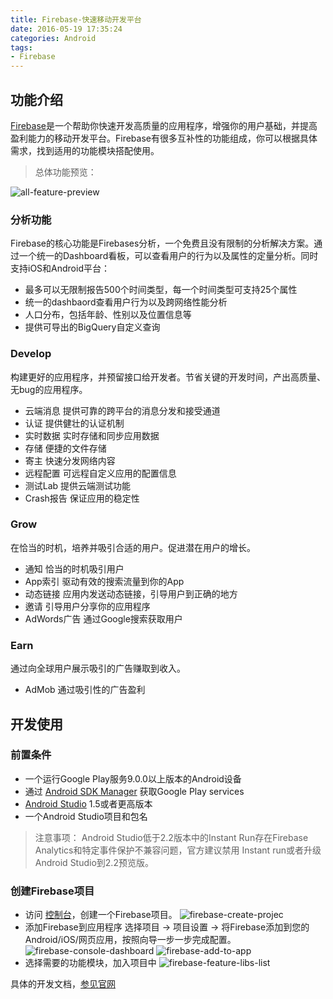 ```yaml
---
title: Firebase-快速移动开发平台
date: 2016-05-19 17:35:24
categories: Android
tags:
- Firebase
---
```


## 功能介绍

[Firebase](https://firebase.google.com/)是一个帮助你快速开发高质量的应用程序，增强你的用户基础，并提高盈利能力的移动开发平台。Firebase有很多互补性的功能组成，你可以根据具体需求，找到适用的功能模块搭配使用。

> 总体功能预览：

![all-feature-preview](https://lh3.googleusercontent.com/Jp5DG28Mj668TyylbnjcCjNvzh-9-IjxT1IixnKrOziswXJzQZZ8GUpRobmQPba0vvINC8c6GymEni3UYcAX3uLVdHFz0Z_x=s1600)

### 分析功能

Firebase的核心功能是Firebases分析，一个免费且没有限制的分析解决方案。通过一个统一的Dashboard看板，可以查看用户的行为以及属性的定量分析。同时支持iOS和Android平台：

- 最多可以无限制报告500个时间类型，每一个时间类型可支持25个属性
- 统一的dashbaord查看用户行为以及跨网络性能分析
- 人口分布，包括年龄、性别以及位置信息等
- 提供可导出的BigQuery自定义查询

### Develop

构建更好的应用程序，并预留接口给开发者。节省关键的开发时间，产出高质量、无bug的应用程序。

- 云端消息
提供可靠的跨平台的消息分发和接受通道
- 认证
提供健壮的认证机制
- 实时数据
实时存储和同步应用数据
- 存储
便捷的文件存储
- 寄主
快速分发网络内容
- 远程配置
可远程自定义应用的配置信息
- 测试Lab
提供云端测试功能
- Crash报告
保证应用的稳定性

### Grow

在恰当的时机，培养并吸引合适的用户。促进潜在用户的增长。

- 通知
恰当的时机吸引用户
- App索引
驱动有效的搜索流量到你的App
- 动态链接
应用内发送动态链接，引导用户到正确的地方
- 邀请
引导用户分享你的应用程序
- AdWords广告
通过Google搜索获取用户

### Earn

通过向全球用户展示吸引的广告赚取到收入。

- AdMob
通过吸引性的广告盈利

## 开发使用

### 前置条件

- 一个运行Google Play服务9.0.0以上版本的Android设备
- 通过 [Android SDK Manager](https://developer.android.com/tools/help/sdk-manager.html) 获取Google Play services
- [Android Studio](http://developer.android.com/sdk) 1.5或者更高版本
- 一个Android Studio项目和包名

> 注意事项：
> Android Studio低于2.2版本中的Instant Run存在Firebase Analytics和特定事件保护不兼容问题，官方建议禁用 Instant run或者升级Android Studio到2.2预览版。

### 创建Firebase项目

- 访问 [控制台](https://console.firebase.google.com/)，创建一个Firebase项目。
![firebase-create-projec](http://7xsk2b.com1.z0.glb.clouddn.com/image/firebase-create-project.png)
- 添加Firebase到应用程序
选择项目 -> 项目设置 -> 将Firebase添加到您的Android/iOS/网页应用，按照向导一步一步完成配置。
![firebase-console-dashboard](http://7xsk2b.com1.z0.glb.clouddn.com/image/firebase-console-dashboard.png)
![firebase-add-to-app](http://7xsk2b.com1.z0.glb.clouddn.com/image/firebase-add-to-app.png)
- 选择需要的功能模块，加入项目中
![firebase-feature-libs-list](http://7xsk2b.com1.z0.glb.clouddn.com/image/firebase-feature-libs-list.png)

具体的开发文档，[参见官网](https://firebase.google.com/docs)
